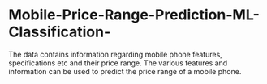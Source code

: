 # Mobile-Price-Range-Prediction-ML-Classification-
The data contains information regarding mobile phone features, specifications etc and their price range. The various features and information can be used to predict the price range of a mobile phone.
